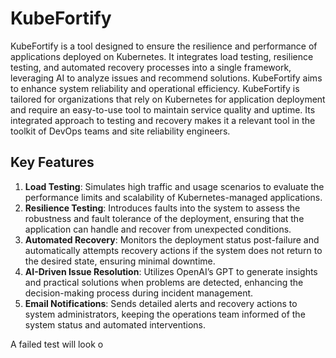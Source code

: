 # KubeFortify

KubeFortify is a tool designed to ensure the resilience and performance of applications deployed on Kubernetes. It integrates load testing, resilience testing, and automated recovery processes into a single framework, leveraging AI to analyze issues and recommend solutions. KubeFortify aims to enhance system reliability and operational efficiency.
KubeFortify is tailored for organizations that rely on Kubernetes for application deployment and require an easy-to-use tool to maintain service quality and uptime. Its integrated approach to testing and recovery makes it a relevant tool in the toolkit of DevOps teams and site reliability engineers.

## Key Features
1. **Load Testing**: Simulates high traffic and usage scenarios to evaluate the performance limits and scalability of Kubernetes-managed applications.
2. **Resilience Testing**: Introduces faults into the system to assess the robustness and fault tolerance of the deployment, ensuring that the application can handle and recover from unexpected conditions.
3. **Automated Recovery**: Monitors the deployment status post-failure and automatically attempts recovery actions if the system does not return to the desired state, ensuring minimal downtime.
4. **AI-Driven Issue Resolution**: Utilizes OpenAI’s GPT to generate insights and practical solutions when problems are detected, enhancing the decision-making process during incident management.
5. **Email Notifications**: Sends detailed alerts and recovery actions to system administrators, keeping the operations team informed of the system status and automated interventions.


A failed test will look o


